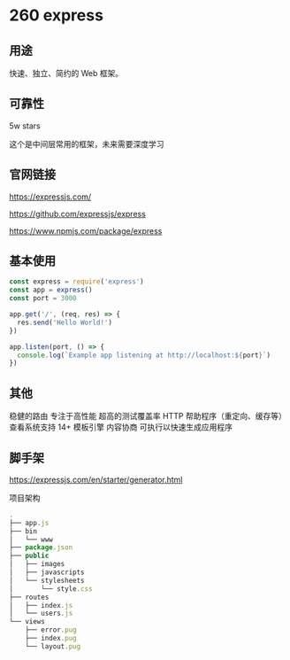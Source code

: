 # 260 express

## 用途

快速、独立、简约的 Web 框架。

## 可靠性

5w stars

这个是中间层常用的框架，未来需要深度学习

## 官网链接

https://expressjs.com/

https://github.com/expressjs/express

https://www.npmjs.com/package/express

## 基本使用

```js
const express = require('express')
const app = express()
const port = 3000

app.get('/', (req, res) => {
  res.send('Hello World!')
})

app.listen(port, () => {
  console.log(`Example app listening at http://localhost:${port}`)
})
```

## 其他

稳健的路由
专注于高性能
超高的测试覆盖率
HTTP 帮助程序（重定向、缓存等）
查看系统支持 14+ 模板引擎
内容协商
可执行以快速生成应用程序

## 脚手架

https://expressjs.com/en/starter/generator.html


项目架构

```js
.
├── app.js
├── bin
│   └── www
├── package.json
├── public
│   ├── images
│   ├── javascripts
│   └── stylesheets
│       └── style.css
├── routes
│   ├── index.js
│   └── users.js
└── views
    ├── error.pug
    ├── index.pug
    └── layout.pug

```
